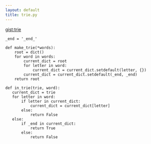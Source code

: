 ```yaml
---
layout: default
title: trie.py
---
```

[gist:trie](https://gist.github.com/hillscottc/d60e7fbe714a6a4b8f9b)


    _end = '_end_'
     
    def make_trie(*words):
        root = dict()
        for word in words:
            current_dict = root
            for letter in word:
                current_dict = current_dict.setdefault(letter, {})
            current_dict = current_dict.setdefault(_end, _end)
        return root
        
    def in_trie(trie, word):
       current_dict = trie
       for letter in word:
           if letter in current_dict:
               current_dict = current_dict[letter]
           else:
               return False
       else:
           if _end in current_dict:
               return True
           else:
               return False



